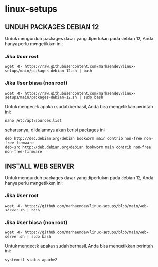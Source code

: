 # linux-setups

## UNDUH PACKAGES DEBIAN 12
Untuk mengunduh packages dasar yang diperlukan pada debian 12, Anda hanya perlu mengetikkan ini:
### Jika User root
```
wget -O- https://raw.githubusercontent.com/marhaendev/linux-setups/main/packages-debian-12.sh | bash
```
### Jika User biasa (non root)
```
wget -O- https://raw.githubusercontent.com/marhaendev/linux-setups/main/packages-debian-12.sh | sudo bash
```
Untuk mengecek apakah sudah berhasil, Anda bisa mengetikkan perintah ini:
```
nano /etc/apt/sources.list
```
seharusnya, di dalamnya akan berisi packages ini:
```
deb http://deb.debian.org/debian bookworm main contrib non-free non-free-firmware
deb-src http://deb.debian.org/debian bookworm main contrib non-free non-free-firmware
```


## INSTALL WEB SERVER
Untuk mengunduh packages dasar yang diperlukan pada debian 12, Anda hanya perlu mengetikkan ini:
### Jika User root
```
wget -O- https://github.com/marhaendev/linux-setups/blob/main/web-server.sh | bash
```
### Jika User biasa (non root)
```
wget -O- https://github.com/marhaendev/linux-setups/blob/main/web-server.sh | sudo bash
```
Untuk mengecek apakah sudah berhasil, Anda bisa mengetikkan perintah ini:
```
systemctl status apache2
```
